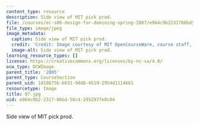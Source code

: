 ```yaml
---
content_type: resource
description: Side view of MIT pick prod.
file: /courses/ec-s06-design-for-demining-spring-2007/e964c9b2231706bd56c42952977e0c04_07.jpg
file_type: image/jpeg
image_metadata:
  caption: Side view of MIT pick prod.
  credit: 'Credit: Image courtesy of MIT OpenCourseWare, course staff, and students.'
  image-alt: Side view of MIT pick prod.
learning_resource_types: []
license: https://creativecommons.org/licenses/by-nc-sa/4.0/
ocw_type: OCWImage
parent_title: '2005'
parent_type: CourseSection
parent_uid: 1d18675b-b031-9dd8-4519-2954d1114661
resourcetype: Image
title: 07.jpg
uid: e964c9b2-2317-06bd-56c4-2952977e0c04
---
```

Side view of MIT pick prod.